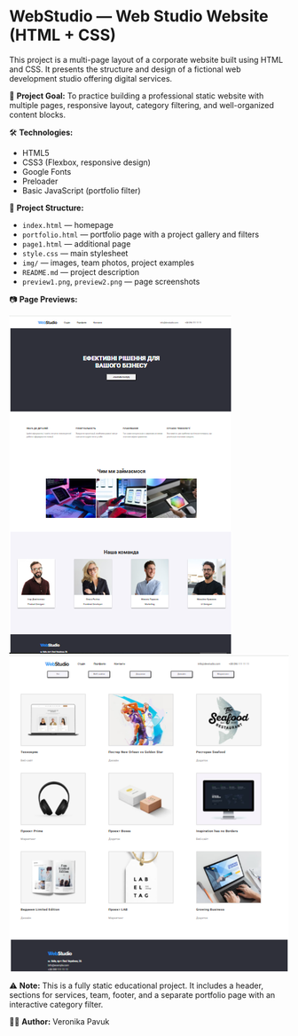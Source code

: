 # WebStudio — Web Studio Website (HTML + CSS)

This project is a multi-page layout of a corporate website built using HTML and CSS. It presents the structure and design of a fictional web development studio offering digital services.

🎯 **Project Goal:**
To practice building a professional static website with multiple pages, responsive layout, category filtering, and well-organized content blocks.

🛠️ **Technologies:**

* HTML5
* CSS3 (Flexbox, responsive design)
* Google Fonts
* Preloader
* Basic JavaScript (portfolio filter)

📁 **Project Structure:**

* `index.html` — homepage
* `portfolio.html` — portfolio page with a project gallery and filters
* `page1.html` — additional page
* `style.css` — main stylesheet
* `img/` — images, team photos, project examples
* `README.md` — project description
* `preview1.png`, `preview2.png` — page screenshots

📷 **Page Previews:**

![Homepage Preview](preview1.png)
![Portfolio Preview](preview2.png)

⚠️ **Note:**
This is a fully static educational project. It includes a header, sections for services, team, footer, and a separate portfolio page with an interactive category filter.

👩‍💻 **Author:** Veronika Pavuk

